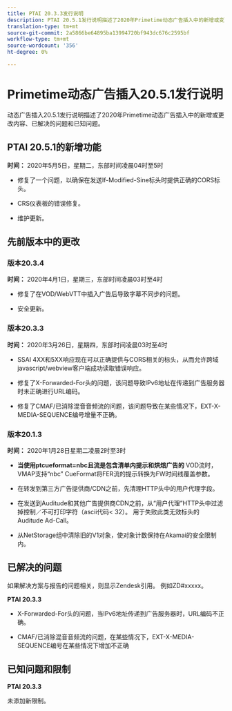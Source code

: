 ```yaml
---
title: PTAI 20.3.3发行说明
description: PTAI 20.5.1发行说明描述了2020年Primetime动态广告插入中的新增或变更、已解决和已知问题。
translation-type: tm+mt
source-git-commit: 2a5866be64895ba13994720bf943dc676c2595bf
workflow-type: tm+mt
source-wordcount: '356'
ht-degree: 0%

---
```



# Primetime动态广告插入20.5.1发行说明

动态广告插入20.5.1发行说明描述了2020年Primetime动态广告插入中的新增或更改内容、已解决的问题和已知问题。

## PTAI 20.5.1的新增功能

**时间：** 2020年5月5日，星期二，东部时间凌晨04时至5时

* 修复了一个问题，以确保在发送If-Modified-Sine标头时提供正确的CORS标头。

* CRS仪表板的错误修复。

* 维护更新。

## 先前版本中的更改

### 版本20.3.4

**时间：** 2020年4月1日，星期三，东部时间凌晨03时至4时

* 修复了在VOD/WebVTT中插入广告后导致字幕不同步的问题。

* 安全更新。

### 版本20.3.3

**时间：** 2020年3月26日，星期四，东部时间凌晨03时至4时

* SSAI 4XX和5XX响应现在可以正确提供与CORS相关的标头，从而允许跨域javascript/webview客户端成功读取错误响应。

* 修复了X-Forwarded-For头的问题，该问题导致IPv6地址在传递到广告服务器时未正确进行URL编码。

* 修复了CMAF/已消除混音音频流的问题，该问题导致在某些情况下，EXT-X-MEDIA-SEQUENCE编号增量不正确。

### 版本20.1.3

**时间：** 2020年1月28日星期二凌晨2时至3时

* **当使用ptcueformat=nbc且流是包含清单内提示和烘焙广告的** VOD流时，VMAP支持“nbc” CueFormat将FER流的提示转换为FW时间线覆盖参数。

* 在转发到第三方广告提供商/CDN之前，先清理HTTP头中的用户代理字段。

* 在发送到Auditude和其他广告提供商CDN之前，从“用户代理”HTTP头中过滤掉控制／不可打印字符（ascii代码&lt; 32）。 用于失败此类无效标头的Auditude Ad-Call。

* 从NetStorage组中清除旧的V1对象，使对象计数保持在Akamai的安全限制内。

## 已解决的问题

如果解决方案与报告的问题相关，则显示Zendesk引用。 例如ZD#xxxxx。

**PTAI 20.3.3**

* X-Forwarded-For头的问题，当IPv6地址传递到广告服务器时，URL编码不正确。

* CMAF/已消除混音音频流的问题，在某些情况下，EXT-X-MEDIA-SEQUENCE编号在某些情况下增加不正确

## 已知问题和限制

**PTAI 20.3.3**

未添加新限制。
